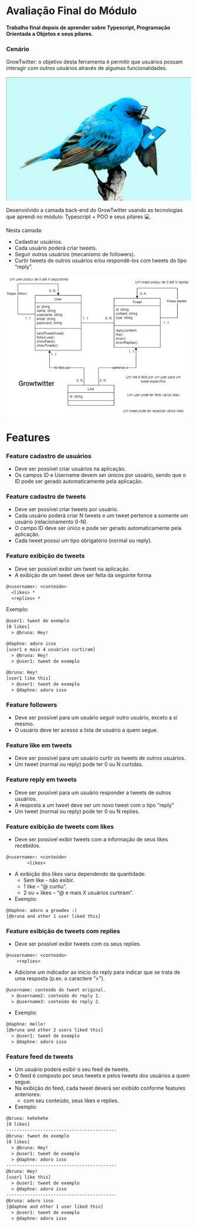 # Avaliação Final do Módulo

#### Trabalho final depois de aprender sobre Typescript, Programação Orientada a Objetos e seus pilares.

### Cenário
GrowTwitter: o objetivo desta ferramenta é permitir
que usuários possam interagir com outros usuários através de algumas
funcionalidades.

![bird_blue](/assets/twitter_blue.jpg)

Desenvolvido a camada back-end do GrowTwitter usando as tecnologias que aprendi no módulo:
Typescript + POO e seus pilares 💻.

Nesta camada:

 * Cadastrar usuários. 
 * Cada usuário poderá criar tweets.
 * Seguir outros usuários (mecanismo de followers).
 * Curtir tweets de outros usuários e/ou respondê-los com tweets do tipo “reply”.

![diagrama de classes](/assets/diagrama.png)
 # Features

### Feature cadastro de usuários
- Deve ser possível criar usuários na aplicação. 
- Os campos ID e Username devem ser únicos por usuário, sendo que o ID pode ser gerado automaticamente pela aplicação.
### Feature cadastro de tweets
- Deve ser possível criar tweets por usuário. 
- Cada usuário poderá criar N tweets e um tweet pertence a
somente um usuário (relacionamento 0-N).
- O campo ID deve ser único e pode ser gerado automaticamente pela aplicação.
- Cada tweet possui um tipo obrigatório (normal ou reply).
### Feature exibição de tweets
- Deve ser possível exibir um tweet na aplicação. 
- A exibição de um tweet deve ser feita da seguinte forma

```
@<username>: <conteúdo>
  <likes> *
  <replies> * 
```
Exemplo:
```
@user1: tweet de exemplo
[0 likes]
  > @bruna: Hey!
```
```
@daphne: adoro isso
[user1 e mais 4 usuários curtiram]
  > @bruna: Hey!
  > @user1: tweet de exemplo
```
```
@bruna: Hey!
[user1 like this]
  > @user1: tweet de exemplo
  > @daphne: adoro isso
```

### Feature followers
- Deve ser possível para um usuário seguir outro usuário, exceto a si mesmo. 
- O usuário deve ter acesso a lista de usuário a quem segue.
### Feature like em tweets
- Deve ser possível para um usuário curtir os tweets de outros usuários.
- Um tweet (normal ou reply) pode ter 0 ou N curtidas.
### Feature reply em tweets
- Deve ser possível para um usuário responder a tweets de outros usuários.
- A resposta a um tweet deve ser um novo tweet com o tipo “reply”
- Um tweet (normal ou reply) pode ter 0 ou N replies.
### Feature exibição de tweets com likes
- Deve ser possível exibir tweets com a informação de seus likes recebidos.
```
@<username>: <conteúdo>
        <likes>
```
- A exibição dos likes varia dependendo da quantidade:
    - Sem like - não exibir.
    - 1 like – “@<username> curtiu”.
    - 2 ou + likes – “@<username1> e mais X usuários curtiram”.
- Exemplo:
```
@daphne: adoro a growdev :)
[@bruna and other 1 user liked this]
```
### Feature exibição de tweets com replies
- Deve ser possível exibir tweets com os seus replies.
```
@<username>: <conteúdo>
    <replies>
```
- Adicione um indicador ao início do reply para indicar que se trata de uma resposta (p.ex. o caractere “>”).
```
@username: conteúdo do tweet original.
  > @username2: conteúdo do reply 1.
  > @username3: conteúdo do reply 2.
```
- Exemplo:
```
@daphne: Hello!
[@bruna and other 2 users liked this]
  > @user1: tweet de exemplo
  > @daphne: adoro isso
```
### Feature feed de tweets
- Um usuário poderá exibir o seu feed de tweets. 
- O feed é composto por seus tweets e pelos tweets dos usuários a quem segue.
- Na exibição do feed, cada tweet deverá ser exibido conforme features anteriores: 
    - com seu conteúdo, seus likes e replies.
- Exemplo:

```
@bruna: hehehehe
[0 likes]
------------------------------------------
@bruna: tweet de exemplo
[0 likes]
  > @bruna: Hey!
  > @user1: tweet de exemplo
  > @daphne: adoro isso
------------------------------------------
@bruna: Hey!
[user1 like this]
  > @user1: tweet de exemplo
  > @daphne: adoro isso
------------------------------------------
@bruna: adoro isso
[@daphne and other 1 user liked this]
  > @user1: tweet de exemplo
  > @daphne: adoro isso
```


